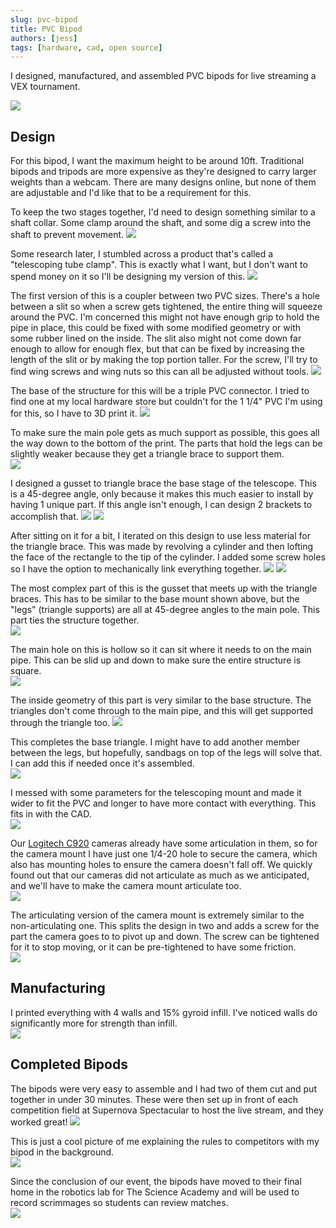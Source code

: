 ```yaml
---
slug: pvc-bipod
title: PVC Bipod
authors: [jess]
tags: [hardware, cad, open source]
---
```


I designed, manufactured, and assembled PVC bipods for live streaming a VEX tournament. 

![](me_with_tripod.jpg)

<!--truncate--> 
## Design

For this bipod, I want the maximum height to be around 10ft.  Traditional bipods and tripods are more expensive as they're designed to carry larger weights than a webcam.  There are many designs online, but none of them are adjustable and I'd like that to be a requirement for this.  

To keep the two stages together, I'd need to design something similar to a shaft collar.  Some clamp around the shaft, and some dig a screw into the shaft to prevent movement. 
![](shaft_collars.png)

Some research later, I stumbled across a product that's called a "telescoping tube clamp".  This is exactly what I want, but I don't want to spend money on it so I'll be designing my version of this. 
![](telescoping_tube_clamp.png)

The first version of this is a coupler between two PVC sizes.  There's a hole between a slit so when a screw gets tightened, the entire thing will squeeze around the PVC.  I'm concerned this might not have enough grip to hold the pipe in place, this could be fixed with some modified geometry or with some rubber lined on the inside.  The slit also might not come down far enough to allow for enough flex, but that can be fixed by increasing the length of the slit or by making the top portion taller.  For the screw, I'll try to find wing screws and wing nuts so this can all be adjusted without tools. 
![](v1.png)

The base of the structure for this will be a triple PVC connector.  I tried to find one at my local hardware store but couldn't for the 1 1/4" PVC I'm using for this, so I have to 3D print it. 
![](base_tri_mount.png)

To make sure the main pole gets as much support as possible, this goes all the way down to the bottom of the print.  The parts that hold the legs can be slightly weaker because they get a triangle brace to support them.  
![](base_tri_mount_half.png)

I designed a gusset to triangle brace the base stage of the telescope.  This is a 45-degree angle, only because it makes this much easier to install by having 1 unique part.  If this angle isn't enough, I can design 2 brackets to accomplish that.
![](45deg_front.png)
![](45deg_back.png)

After sitting on it for a bit, I iterated on this design to use less material for the triangle brace.  This was made by revolving a cylinder and then lofting the face of the rectangle to the tip of the cylinder.  I added some screw holes so I have the option to mechanically link everything together. 
![](updated_triangle_front.png)
![](updated_triangle_back.png)

The most complex part of this is the gusset that meets up with the triangle braces.  This has to be similar to the base mount shown above, but the "legs" (triangle supports) are all at 45-degree angles to the main pole.  This part ties the structure together.  
![](top_tri.png)

The main hole on this is hollow so it can sit where it needs to on the main pipe.  This can be slid up and down to make sure the entire structure is square.  
![](top_tri_bot.png)

The inside geometry of this part is very similar to the base structure.  The triangles don't come through to the main pipe, and this will get supported through the triangle too. 
![](top_tri_half.png)

This completes the base triangle.  I might have to add another member between the legs, but hopefully, sandbags on top of the legs will solve that.  I can add this if needed once it's assembled.  
![](completed_base_structure.png)

I messed with some parameters for the telescoping mount and made it wider to fit the PVC and longer to have more contact with everything.  This fits in with the CAD.  
![](telescope_mounted_v2.png)

Our [Logitech C920](https://a.co/d/dyE8HOH) cameras already have some articulation in them, so for the camera mount I have just one 1/4-20 hole to secure the camera, which also has mounting holes to ensure the camera doesn't fall off.  We quickly found out that our cameras did not articulate as much as we anticipated, and we'll have to make the camera mount articulate too.  
![](camera_mount_v1.png)

The articulating version of the camera mount is extremely similar to the non-articulating one.  This splits the design in two and adds a screw for the part the camera goes to to pivot up and down.  The screw can be tightened for it to stop moving, or it can be pre-tightened to have some friction.  
![](articulating_camera_mount.png)

## Manufacturing 
I printed everything with 4 walls and 15% gyroid infill.  I've noticed walls do significantly more for strength than infill.  
![](camera_prints.jpg)

## Completed Bipods
The bipods were very easy to assemble and I had two of them cut and put together in under 30 minutes.  These were then set up in front of each competition field at Supernova Spectacular to host the live stream, and they worked great!
![](final_setup.jpg)

This is just a cool picture of me explaining the rules to competitors with my bipod in the background.  
![](me_with_tripod.jpg)

Since the conclusion of our event, the bipods have moved to their final home in the robotics lab for The Science Academy and will be used to record scrimmages so students can review matches.  
![](final_lab.jpg)